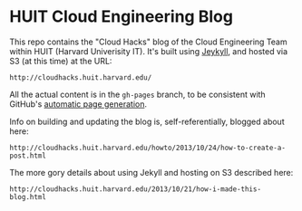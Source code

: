 HUIT Cloud Engineering Blog
===========================

This repo contains the "Cloud Hacks" blog of the Cloud Engineering Team within HUIT (Harvard Univerisity IT). It's built using [Jeykyll](http://jekyllbootstrap.com), and hosted via S3 (at this time) at the URL:

    http://cloudhacks.huit.harvard.edu/

All the actual content is in the `gh-pages` branch, to be consistent with GitHub's [automatic page generation](https://help.github.com/articles/creating-pages-with-the-automatic-generator).

Info on building and updating the blog is, self-referentially, blogged about here:

    http://cloudhacks.huit.harvard.edu/howto/2013/10/24/how-to-create-a-post.html

The more gory details about using Jekyll and hosting on S3 described here:

    http://cloudhacks.huit.harvard.edu/2013/10/21/how-i-made-this-blog.html

